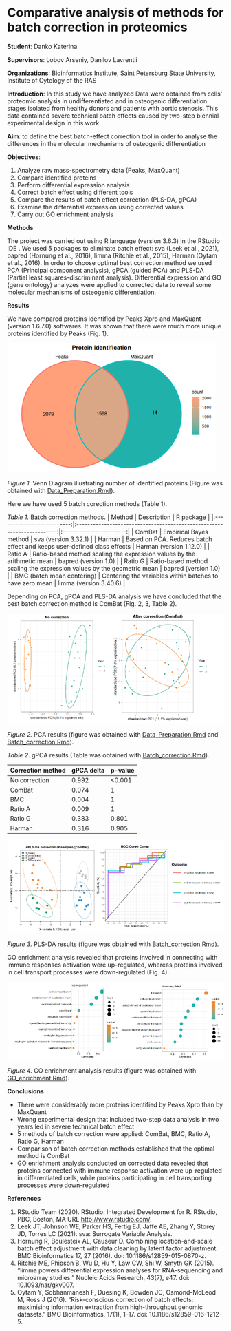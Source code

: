 # Comparative analysis of methods for batch correction in proteomics
**Student**: Danko Katerina

**Supervisors**: Lobov Arseniy, Danilov Lavrentii

**Organizations**: Bioinformatics Institute, Saint Petersburg State University, Institute of Cytology of the RAS

**Introduction**:
In this study we have analyzed Data were obtained from cells' proteomic analysis in undifferentiated and in osteogenic differentiation stages isolated from healthy donors and patients with aortic stenosis. This data contained severe technical batch effects caused by two-step biennial experimental design in this work.

**Aim**: to define the best batch-effect correction tool in order to analyse the differences in the molecular mechanisms of osteogenic differentiation 

**Objectives**:

1. Analyze raw mass-spectrometry data (Peaks, MaxQuant)
2. Compare identified proteins
3. Perform differential expression analysis
4. Correct batch effect using different tools
5. Compare the results of batch effect correction (PLS-DA, gPCA)
6. Examine the differential expression using corrected values
7. Carry out GO enrichment analysis


**Methods**

The project was carried out using R language (version 3.6.3) in the RStudio IDE [](http://www.rstudio.com/). We used 5 packages to eliminate batch effect: sva (Leek et al., 2021), bapred (Hornung et al., 2016), limma (Ritchie et al., 2015), Harman (Oytam et al., 2016).
In order to choose optimal best correction method we used PCA (Principal component analysis), gPCA (guided PCA) and PLS-DA (Partial least squares-discriminant analysis).
Differential expression and GO (gene ontology) analyzes were applied to corrected data to reveal some molecular mechanisms of osteogenic differentiation.

**Results**

We have compared proteins identified by Peaks Xpro and MaxQuant (version 1.6.7.0) softwares. It was shown that there were much more unique proteins identified by Peaks (Fig. 1).

![Figure 1. Venn Diagram illustrating number of identified proteins.](/Figures/Protein_identification.png)

*Figure 1.* Venn Diagram illustrating number of identified proteins (Figure was obtained with [Data_Preparation.Rmd](https://github.com/kvdanko/Project-spring-2021-BI/blob/main/Data_analysis/Data_Preparation.Rmd)).

Here we have used 5 batch corection methods (Table 1).

*Table 1.* Batch correction methods.
|           Method           |                               Description                               |        R package        |
|:--------------------------:|:-----------------------------------------------------------------------:|:-----------------------:|
| ComBat                     | Empirical Bayes method                                                  | sva (version 3.32.1)    |
| Harman                     | Based on PCA. Reduces batch effect and keeps user-defined class effects | Harman (version 1.12.0) |
| Ratio A                    | Ratio-based method scaling the expression values by the arithmetic mean | bapred (version 1.0)    |
| Ratio G                    | Ratio-based method  scaling the expression values by the geometric mean | bapred (version 1.0)    |
| BMC (batch mean centering) | Centering the variables within batches to have zero mean                | limma (version 3.40.6)  |

Depending on PCA, gPCA and PLS-DA analysis we have concluded that the best batch correction method is ComBat (Fig. 2, 3, Table 2).

![Figure 2. PCA results.](/Figures/PCA.png)

*Figure 2.* PCA results (figure was obtained with [Data_Preparation.Rmd](https://github.com/kvdanko/Project-spring-2021-BI/blob/main/Data_analysis/Data_Preparation.Rmd) and [Batch_correction.Rmd](https://github.com/kvdanko/Project-spring-2021-BI/blob/main/Data_analysis/Batch_correction.Rmd)).

*Table 2.* gPCA results (Table was obtained with [Batch_correction.Rmd](https://github.com/kvdanko/Project-spring-2021-BI/blob/main/Data_analysis/Batch_correction.Rmd)).

| Correction method | gPCA delta | p-value |
|-------------------|------------|---------|
| No correction     | 0.992      | <0.001  |
| ComBat            | 0.074      | 1       |
| BMC               | 0.004      | 1       |
| Ratio A           | 0.009      | 1       |
| Ratio G           | 0.383      | 0.801   |
| Harman            | 0.316      | 0.905   |

![Figure 3. PLS-DA results.](/Figures/PLS-DA_ComBat.png)

*Figure 3.* PLS-DA results (figure was obtained with [Batch_correction.Rmd](https://github.com/kvdanko/Project-spring-2021-BI/blob/main/Data_analysis/Batch_correction.Rmd)).

GO enrichment analysis revealed that proteins involved in connecting with immune responses activation were up-regulated, whereas proteins involved in cell transport processes were down-regulated (Fig. 4). 

![Figure 4. GO enrichment analysis results.](/Figures/GO_enrichment_analysis.png)

*Figure 4.* GO enrichment analysis results (figure was obtained with [GO_enrichment.Rmd](https://github.com/kvdanko/Project-spring-2021-BI/blob/main/Data_analysis/GO_enrichment.Rmd)).

**Conclusions**

* There were considerably more proteins identified by Peaks Xpro than by MaxQuant
* Wrong experimental design that included two-step data analysis in two years led in severe technical batch effect 
* 5 methods of batch correction were applied: ComBat, BMC, Ratio A, Ratio G, Harman
* Comparison of batch correction methods established that the optimal method is ComBat
* GO enrichment analysis conducted on corrected data revealed that proteins connected with immune response activation were up-regulated in differentiated cells, while proteins participating in cell transporting processes were down-regulated 

**References**

1. RStudio Team (2020). RStudio: Integrated Development for R. RStudio, PBC, Boston, MA URL http://www.rstudio.com/.
2. Leek JT, Johnson WE, Parker HS, Fertig EJ, Jaffe AE, Zhang Y, Storey JD, Torres LC (2021). sva: Surrogate Variable Analysis.
3. Hornung R, Boulesteix AL, Causeur D. Combining location-and-scale batch effect adjustment with data cleaning by latent factor adjustment. BMC Bioinformatics 17, 27 (2016). doi: 10.1186/s12859-015-0870-z.
4. Ritchie ME, Phipson B, Wu D, Hu Y, Law CW, Shi W, Smyth GK (2015). “limma powers differential expression analyses for RNA-sequencing and microarray studies.” Nucleic Acids Research, 43(7), e47. doi: 10.1093/nar/gkv007. 
5. Oytam Y, Sobhanmanesh F, Duesing K, Bowden JC, Osmond-McLeod M, Ross J (2016). “Risk-conscious correction of batch effects: maximising information extraction from high-throughput genomic datasets.” BMC Bioinformatics, 17(1), 1–17. doi: 10.1186/s12859-016-1212-5. 


